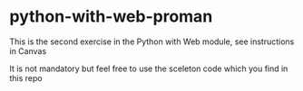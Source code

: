 # python-with-web-proman
This is the second exercise in the Python with Web module, see instructions in Canvas

It is not mandatory but feel free to use the sceleton code which you find in this repo
